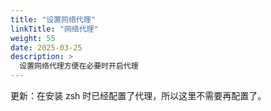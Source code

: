 ```yaml
---
title: "设置网络代理"
linkTitle: "网络代理"
weight: 55
date: 2025-03-25
description: >
  设置网络代理方便在必要时开启代理
---
```


更新：在安装 zsh 时已经配置了代理，所以这里不需要再配置了。


